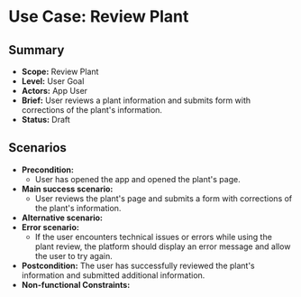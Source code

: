 # Use Case: Review Plant

## Summary

-   **Scope:** Review Plant
-   **Level:** User Goal
-   **Actors:** App User
-   **Brief:** User reviews a plant information and submits form with corrections of the plant's information.
-   **Status:** Draft

## Scenarios

-   **Precondition:**
    -   User has opened the app and opened the plant's page.
-   **Main success scenario:**
    -   User reviews the plant's page and submits a form with corrections of the plant's information.
-   **Alternative scenario:**
-   **Error scenario:**
    -   If the user encounters technical issues or errors while using the plant review, the platform should display an error message and allow the user to try again.
-   **Postcondition:**
    The user has successfully reviewed the plant's information and submitted additional information.
-   **Non-functional Constraints:**
